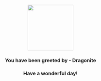 <p align="center">
    <img src="https://raw.githubusercontent.com/PokeAPI/sprites/master/https://raw.githubusercontent.com/PokeAPI/sprites/master/sprites/pokemon/149.png" width="150" height="150">
</p>
<h3 align="center">You have been greeted by - <b>Dragonite</b></h3>
<h3 align="center">Have a wonderful day!</h3>
